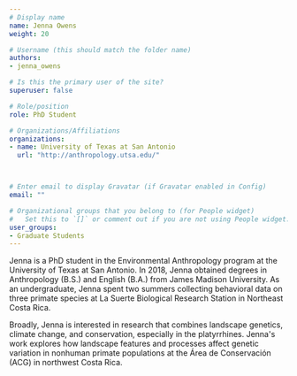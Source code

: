 ```yaml
---
# Display name
name: Jenna Owens
weight: 20

# Username (this should match the folder name)
authors:
- jenna_owens

# Is this the primary user of the site?
superuser: false

# Role/position
role: PhD Student

# Organizations/Affiliations
organizations:
- name: University of Texas at San Antonio
  url: "http://anthropology.utsa.edu/"



# Enter email to display Gravatar (if Gravatar enabled in Config)
email: ""

# Organizational groups that you belong to (for People widget)
#   Set this to `[]` or comment out if you are not using People widget.
user_groups:
- Graduate Students
---
```


Jenna is a PhD student in the Environmental Anthropology program at the University of Texas at San Antonio. In 2018, Jenna obtained degrees in Anthropology (B.S.) and English (B.A.) from James Madison University. As an undergraduate, Jenna spent two summers collecting behavioral data on three primate species at La Suerte Biological Research Station in Northeast Costa Rica.

Broadly, Jenna is interested in research that combines landscape genetics, climate change, and conservation, especially in the platyrrhines. Jenna's work explores how landscape features and processes affect genetic variation in nonhuman primate populations at the Área de Conservación (ACG) in northwest Costa Rica.
